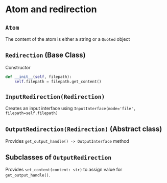 # Atom and redirection

## `Atom`

The content of the atom is either a string or a `Quoted` object

## `Redirection` (Base Class)
Constructor
```python
def __init__(self, filepath):
    self.filepath = filepath.get_content()
```

## `InputRedirection(Redirection)`
Creates an input interface using `InputInterface(mode='file', filepath=self.filepath)`

## `OutputRedirection(Redirection)` (Abstract class)
Provides `get_output_handle() -> OutputInterface` method

## Subclasses of `OutputRedirection`
Provides `set_content(content: str)` to assign value for `get_output_handle()`.
